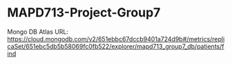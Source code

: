 # MAPD713-Project-Group7
Mongo DB Atlas URL: https://cloud.mongodb.com/v2/651ebbc67dccb9401a724d9b#/metrics/replicaSet/651ebc5db5b58069fc0fb522/explorer/mapd713_group7_db/patients/find
